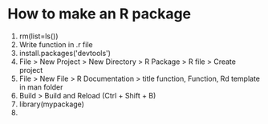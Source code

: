# How to make an R package

1. rm(list=ls())
2. Write function in .r file
3. install.packages('devtools')
4. File > New Project > New Directory > R Package > R file > Create project
5. File > New File > R Documentation > title function, Function, Rd template in man folder
6. Build > Build and Reload (Ctrl + Shift + B)
7. library(mypackage)
8. 



